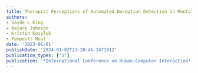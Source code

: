 ```yaml
---
title: Therapist Perceptions of Automated Deception Detection in Mental Health Applications
authors:
- Sayde L King
- Najare Johnson
- Kristin Kosyluk
- Tempestt Neal
date: '2023-01-01'
publishDate: '2024-01-02T23:28:46.247191Z'
publication_types: ["1"]
publication: '*International Conference on Human-Computer Interaction*'
---
```

